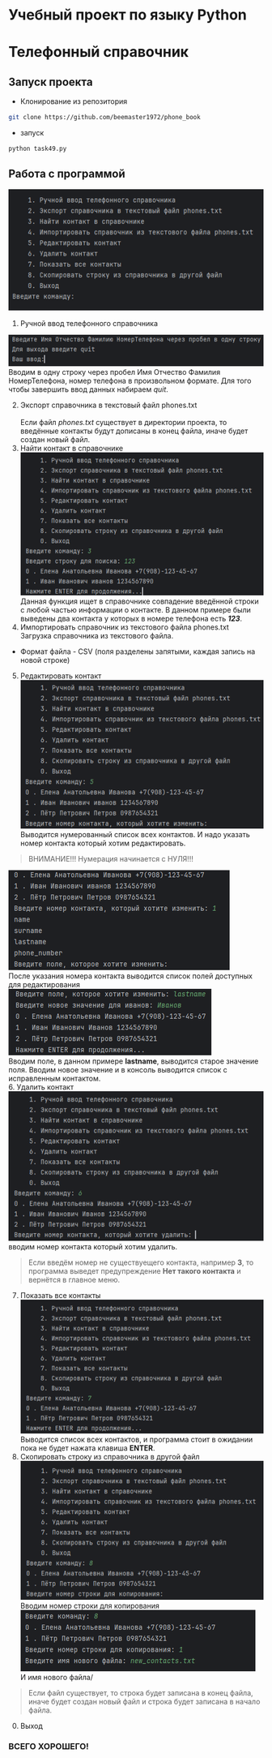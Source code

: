 # Учебный проект по языку Python
# Телефонный справочник

## Запуск проекта
- Клонирование из репозитория
```bash
git clone https://github.com/beemaster1972/phone_book
```
- запуск
```bash
python task49.py
```
## Работа с программой

![img.png](img.png)<br>

1. Ручной ввод телефонного справочника<br>

![img_1.png](img_1.png)<br>
Вводим в одну строку через пробел Имя Отчество Фамилия НомерТелефона, номер телефона в произвольном формате. Для того чтобы завершить ввод данных набираем _quit_.

2. Экспорт справочника в текстовый файл phones.txt<br>  
Если файл _phones.txt_ существует в директории проекта, то введённые контакты будут дописаны в конец файла, иначе будет создан новый файл.
3. Найти контакт в справочнике<br>
![img_2.png](img_2.png)<br>
Данная функция ищет в справочнике совпадение введённой строки с любой частью информации о контакте. В данном примере были выведены два контакта у которых в номере телефона есть ___123___.
4. Импортировать справочник из текстового файла phones.txt<br>
Загрузка справочника из текстового файла.<br>
- Формат файла - CSV (поля разделены запятыми, каждая запись на новой строке)
5. Редактировать контакт<br>
![img_3.png](img_3.png)<br>
Выводится нумерованный список всех контактов. И надо указать номер контакта который хотим редактировать.<br>
> ВНИМАНИЕ!!! Нумерация начинается с НУЛЯ!!! <br>
> 
![img_4.png](img_4.png)<br>
После указания номера контакта выводится список полей доступных для редактирования<br>
![img_5.png](img_5.png)<br>
Вводим поле, в данном примере __lastname__, выводится старое значение поля. Вводим новое значение и в консоль выводится список с исправленным контактом.<br>
6. Удалить контакт<br>
![img_6.png](img_6.png)<br>
вводим номер контакта который хотим удалить. <br>
> Если введём номер не существуещего контакта, например __3__, то программа выведет предупреждение __Нет такого контакта__ и вернётся в главное меню.
7. Показать все контакты<br>
![img_7.png](img_7.png)<br>
Выводится список всех контактов, и программа стоит в ожидании пока не будет нажата клавиша __ENTER__.
8. Скопировать строку из справочника в другой файл<br>
![img_8.png](img_8.png)<br>
Вводим номер строки для копирования<br>
![img_9.png](img_9.png)<br>
И имя нового файла/<br>
> Если файл существует, то строка будет записана в конец файла, иначе будет создан новый файл и строка будет записана в начало файла.
0. Выход<br>
### ВСЕГО ХОРОШЕГО!